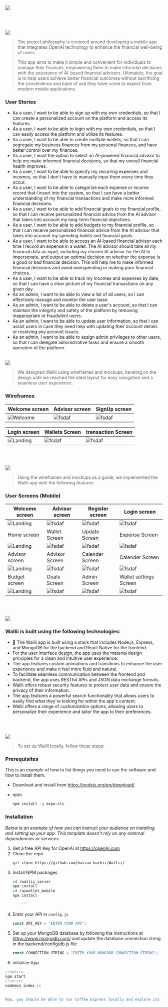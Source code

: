 <img src="./readme/title1.svg"/>

<br><br>

<!-- project philosophy -->
<img src="./readme/title2.svg"/>

> The project philosophy is centered around developing a mobile app that integrates OpenAI technology to enhance the financial well-being of users.
>
> This app aims to make it simple and convenient for individuals to manage their finances, empowering them to make informed decisions with the assistance of AI-based financial advisors. Ultimately, the goal is to help users achieve better financial outcomes without sacrificing the convenience and ease of use they have come to expect from modern mobile applications.

### User Stories

-   As a user, I want to be able to sign up with my own credentials, so that I can create a personalized account on the platform and access its features.
-   As a user, I want to be able to login with my own credentials, so that I can easily access the platform and utilize its features.
-   As a user, I want to be able to create multiple wallets, so that I can segregate my business finances from my personal finances, and have better control over my finances.
-   As a user, I want the option to select an AI-powered financial advisor to help me make informed financial decisions, so that my overall financial health improves.
-   As a user, I want to be able to specify my recurring expenses and incomes, so that I don't have to manually input them every time they occur.
-   As a user, I want to be able to categorize each expense or income record that I insert into the system, so that I can have a better understanding of my financial transactions and make more informed financial decisions.
-   As a user, I want to be able to add financial goals to my financial profile, so that I can receive personalized financial advice from the AI advisor that takes into account my long-term financial objectives.
-   As a user, I want to be able to add budgets to my financial profile, so that I can receive personalized financial advice from the AI advisor that takes into account my spending habits and financial goals.
-   As a user, I want to be able to access an AI-based financial advisor each time I record an expense in a wallet. The AI advisor should take all my financial data as input, including my chosen AI advisor for the AI to impersonate, and output an optimal decision on whether the expense is a good or bad financial decision. This will help me to make informed financial decisions and avoid overspending or making poor financial choices.
-   As a user, I want to be able to track my incomes and expenses by date, so that I can have a clear picture of my financial transactions on any given day.
-   As an admin, I want to be able to view a list of all users, so I can effectively manage and monitor the user base.
-   As an admin, I want to be able to delete a user's account, so that I can maintain the integrity and safety of the platform by removing inappropriate or fraudulent users.
-   As an admin, I want to be able to update user information, so that I can assist users in case they need help with updating their account details or resolving any account issues.
-   As an admin, I want to be able to assign admin privileges to other users, so that I can delegate administrative tasks and ensure a smooth operation of the platform.
    <br><br>

<!-- Prototyping -->
<img src="./readme/title3.svg"/>

> We designed Wallii using wireframes and mockups, iterating on the design until we reached the ideal layout for easy navigation and a seamless user experience.

### Wireframes

| Welcome screen                              | Advisor screen                              | SignUp screen                               |
| ------------------------------------------- | ------------------------------------------- | ------------------------------------------- |
| ![Welcome](./readme/wireframes/welcome.png) | ![fsdaf](./readme/wireframes/register1.png) | ![fsdaf](./readme/wireframes/register2.png) |

| Login screen                              | Wallets Screen                            | transaction Screen                       |
| ----------------------------------------- | ----------------------------------------- | ---------------------------------------- |
| ![Landing](./readme/wireframes/login.png) | ![fsdaf](./readme/wireframes/landing.png) | ![fsdaf](./readme/wireframes/wallet.png) |

<br><br>

<!-- Implementation -->
<img src="./readme/title4.svg"/>

> Using the wireframes and mockups as a guide, we implemented the Wallii app with the following features:

### User Screens (Mobile)

| Welcome screen                                      | Advisor screen                                     | Register screen                                  | Login screen                                          |
| --------------------------------------------------- | -------------------------------------------------- | ------------------------------------------------ | ----------------------------------------------------- |
| ![Landing](./readme/implementation/welcome.PNG)     | ![fsdaf](./readme/implementation/advisor.PNG)      | ![fsdaf](./readme/implementation/register.PNG)   | ![fsdaf](./readme/implementation/login.PNG)           |
| Home screen                                         | Wallet Screen                                      | Update Screen                                    | Expense Screen                                        |
| ![Landing](./readme/implementation/home.PNG)        | ![fsdaf](./readme/implementation/wallet.PNG)       | ![fsdaf](./readme/implementation/add_income.PNG) | ![fsdaf](./readme/implementation/add_expense.PNG)     |
| Advisor screen                                      | Advisor Screen                                     | Calender Screen                                  | Calender Screen                                       |
| ![Landing](./readme/implementation/bad_advisor.jpg) | ![fsdaf](./readme/implementation/good_advisor.PNG) | ![fsdaf](./readme/implementation/calender1.PNG)  | ![fsdaf](./readme/implementation/calender2.PNG)       |
| Budget screen                                       | Goals Screen                                       | Admin Screen                                     | Wallet settings Screen                                |
| ![Landing](./readme/implementation/Budget.PNG)      | ![fsdaf](./readme/implementation/goals.PNG)        | ![fsdaf](./readme/implementation/admin.PNG)      | ![fsdaf](./readme/implementation/Wallet_settings.PNG) |

<br><br>

<!-- Tech stack -->
<img src="./readme/title5.svg"/>

### Wallii is built using the following technologies:

-   🚨 The Wallii app is built using a stack that includes Node.js, Express, and MongoDB for the backend and React Native for the frontend.
-   For the user interface design, the app uses the material design principles for a clean and intuitive user experience.
-   The app features custom animations and transitions to enhance the user experience and make it feel more fluid and natural.
-    To facilitate seamless communication between the frontend and backend, the app uses RESTful APIs and JSON data exchange formats.
-   Wallii offers robust security features to protect user data and ensure the privacy of their information.
-   The app features a powerful search functionality that allows users to easily find what they're looking for within the app's content.
-   Wallii offers a range of customization options, allowing users to personalize their experience and tailor the app to their preferences.

<br><br>

<!-- How to run -->
<img src="./readme/title6.svg"/>

> To set up Wallii locally, follow these steps:

### Prerequisites

This is an example of how to list things you need to use the software and how to install them.

-   Download and install from https://nodejs.org/en/download/

-   npm
    ```sh
    npm install -g expo-cli
    ```

### Installation

_Below is an example of how you can instruct your audience on installing and setting up your app. This template doesn't rely on any external dependencies or services._

1.  Get a free API Key for OpenAI at https://openAi.com
2.  Clone the repo
    ```sh
    git clone https://github.com/hassan-bachir/Wallii/
    ```
3.  Install NPM packages
    ```sh
    cd /wallii_server
    npm install
    cd /aiwallet_mobile
    npm install

        ```

4.  Enter your API in `config.js`
    ```js
    const API_KEY = "ENTER YOUR API";
    ```
5.  Set up your MongoDB database by following the instructions at https://www.mongodb.com/ and update the database connection string in the backend/config/db.js file
    ```js
    const CONNECTION_STRING = "ENTER YOUR MONGODB CONNECTION STRING";
    ```
6.  initialize App

````js
//mobile
npm start
//server
nodemon index.js
    ```

Now, you should be able to run Coffee Express locally and explore its features.
````
